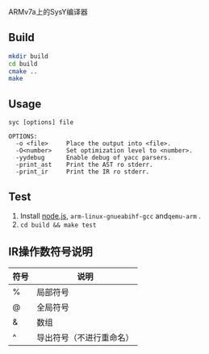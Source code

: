 ARMv7a上的SysY编译器

## Build

```bash
mkdir build
cd build
cmake ..
make
```

## Usage
```
syc [options] file

OPTIONS:
  -o <file>     Place the output into <file>.
  -O<number>    Set optimization level to <number>.
  -yydebug      Enable debug of yacc parsers.
  -print_ast    Print the AST ro stderr.
  -print_ir     Print the IR ro stderr.

```

## Test

1. Install [node.js](https://nodejs.org), `arm-linux-gnueabihf-gcc` and`qemu-arm` .
2. `cd build && make test`

## IR操作数符号说明

|符号|          说明          |
|----|------------------------|
| %  |        局部符号        |
| @  |        全局符号        |
| &  |          数组          |
| ^  |导出符号（不进行重命名）|
